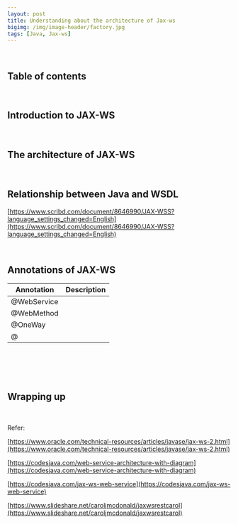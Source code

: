 ```yaml
---
layout: post
title: Understanding about the architecture of Jax-ws
bigimg: /img/image-header/factory.jpg
tags: [Java, Jax-ws]
---
```




<br>

## Table of contents





<br>

## Introduction to JAX-WS






<br>

## The architecture of JAX-WS





<br>

## Relationship between Java and WSDL



[https://www.scribd.com/document/8646990/JAX-WSS?language_settings_changed=English](https://www.scribd.com/document/8646990/JAX-WSS?language_settings_changed=English)




<br>

## Annotations of JAX-WS

|            Annotation           |                                  Description                                    |
| ------------------------------- | ------------------------------------------------------------------------------- |
| @WebService                     | |
| @WebMethod                      | |
| @OneWay                         | |
| @





<br>

## 






<br>

## Wrapping up



<br>

Refer:

[https://www.oracle.com/technical-resources/articles/javase/jax-ws-2.html](https://www.oracle.com/technical-resources/articles/javase/jax-ws-2.html)

[https://codesjava.com/web-service-architecture-with-diagram](https://codesjava.com/web-service-architecture-with-diagram)

[https://codesjava.com/jax-ws-web-service](https://codesjava.com/jax-ws-web-service)

[https://www.slideshare.net/caroljmcdonald/jaxwsrestcarol](https://www.slideshare.net/caroljmcdonald/jaxwsrestcarol)

